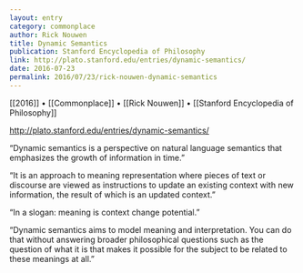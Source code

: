 ```yaml
---
layout: entry
category: commonplace
author: Rick Nouwen
title: Dynamic Semantics
publication: Stanford Encyclopedia of Philosophy
link: http://plato.stanford.edu/entries/dynamic-semantics/
date: 2016-07-23
permalink: 2016/07/23/rick-nouwen-dynamic-semantics
---
```


[[2016]] • [[Commonplace]] • [[Rick Nouwen]] • [[Stanford Encyclopedia of Philosophy]]

http://plato.stanford.edu/entries/dynamic-semantics/

“Dynamic semantics is a perspective on natural language semantics that emphasizes the growth of information in time.”

“It is an approach to meaning representation where pieces of text or discourse are viewed as instructions to update an existing context with new information, the result of which is an updated context.”

“In a slogan: meaning is context change potential.”

“Dynamic semantics aims to model meaning and interpretation. You can do that without answering broader philosophical questions such as the question of what it is that makes it possible for the subject to be related to these meanings at all.”
